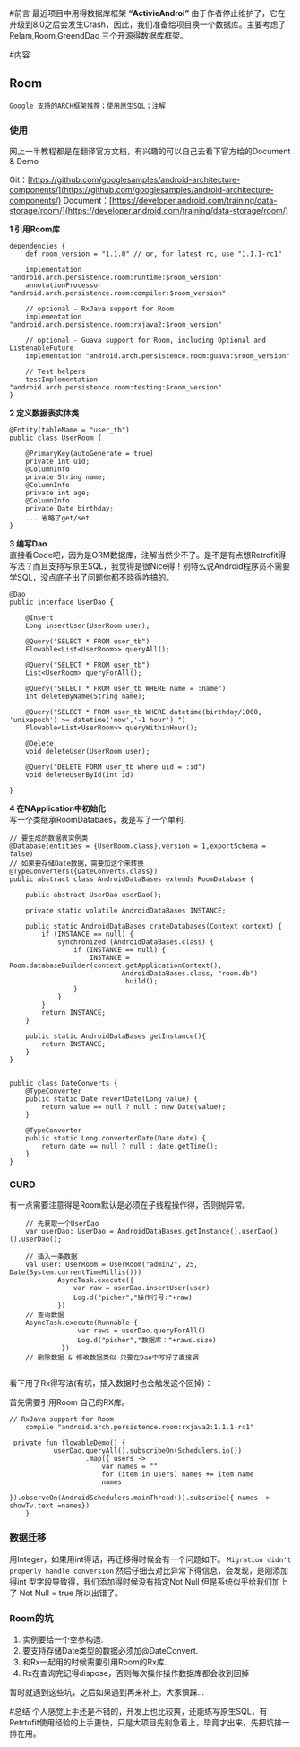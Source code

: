 #前言
最近项目中用得数据库框架 <b>“ActivieAndroi”</b> 由于作者停止维护了，它在升级到8.0之后会发生Crash，因此，我们准备给项目换一个数据库。主要考虑了Relam,Room,GreendDao 三个开源得数据库框架。

#内容

## Room
	Google 支持的ARCH框架推荐；使用原生SQL；注解
### 使用
网上一半教程都是在翻译官方文档，有兴趣的可以自己去看下官方给的Document & Demo

Git：[https://github.com/googlesamples/android-architecture-components/](https://github.com/googlesamples/android-architecture-components/)
Document：[https://developer.android.com/training/data-storage/room/](https://developer.android.com/training/data-storage/room/)

<b>1 引用Room库</b></br>
```
dependencies {
    def room_version = "1.1.0" // or, for latest rc, use "1.1.1-rc1"

    implementation "android.arch.persistence.room:runtime:$room_version"
    annotationProcessor "android.arch.persistence.room:compiler:$room_version"

    // optional - RxJava support for Room
    implementation "android.arch.persistence.room:rxjava2:$room_version"

    // optional - Guava support for Room, including Optional and ListenableFuture
    implementation "android.arch.persistence.room:guava:$room_version"

    // Test helpers
    testImplementation "android.arch.persistence.room:testing:$room_version"
}
```

<b>2 定义数据表实体类</b></br>
```
@Entity(tableName = "user_tb")
public class UserRoom {

    @PrimaryKey(autoGenerate = true)
    private int uid;
    @ColumnInfo
    private String name;
    @ColumnInfo
    private int age;
    @ColumnInfo
    private Date birthday;
 	... 省略了get/set
}
```

<b>3 编写Dao</b></br>
直接看Code吧，因为是ORM数据库，注解当然少不了。是不是有点想Retrofit得写法？而且支持写原生SQL，我觉得是很Nice得！别特么说Android程序员不需要学SQL，没点底子出了问题你都不晓得咋搞的。

```
@Dao
public interface UserDao {

    @Insert
    Long insertUser(UserRoom user);

    @Query("SELECT * FROM user_tb")
    Flowable<List<UserRoom>> queryAll();

    @Query("SELECT * FROM user_tb")
    List<UserRoom> queryForAll();

    @Query("SELECT * FROM user_tb WHERE name = :name")
    int deleteByName(String name);

    @Query("SELECT * FROM user_tb WHERE datetime(birthday/1000, 'unixepoch') >= datetime('now','-1 hour') ")
    Flowable<List<UserRoom>> queryWithinHour();

   	@Delete
	void deleteUser(UserRoom user);

	@Query("DELETE FORM user_tb where uid = :id")
	void deleteUserById(int id)
	
}
```

<b>4 在NApplication中初始化</b></br>
写一个类继承RoomDatabaes，我是写了一个单利.
```
// 要生成的数据表实例类
@Database(entities = {UserRoom.class},version = 1,exportSchema = false)
// 如果要存储Date数据，需要加这个来转换
@TypeConverters({DateConverts.class})
public abstract class AndroidDataBases extends RoomDatabase {

    public abstract UserDao userDao();

    private static volatile AndroidDataBases INSTANCE;

    public static AndroidDataBases crateDatabases(Context context) {
        if (INSTANCE == null) {
            synchronized (AndroidDataBases.class) {
                if (INSTANCE == null) {
                    INSTANCE = Room.databaseBuilder(context.getApplicationContext(),
                            AndroidDataBases.class, "room.db")
                            .build();
                }
            }
        }
        return INSTANCE;
    }

    public static AndroidDataBases getInstance(){
        return INSTANCE;
    }
}


public class DateConverts {
    @TypeConverter
    public static Date revertDate(Long value) {
        return value == null ? null : new Date(value);
    }

    @TypeConverter
    public static Long converterDate(Date date) {
        return date == null ? null : date.getTime();
    }
}
```

### CURD

有一点需要注意得是Room默认是必须在子线程操作得，否则抛异常。

```
	// 先获取一个UserDao
    var userDao: UserDao = AndroidDataBases.getInstance().userDao()().userDao();

	// 插入一条数据
	val user: UserRoom = UserRoom("admin2", 25, Date(System.currentTimeMillis()))
            AsyncTask.execute({
                var raw = userDao.insertUser(user)
                Log.d("picher","操作行号:"+raw)
            })
	// 查询数据
	AsyncTask.execute(Runnable {
                 var raws = userDao.queryForAll()
                 Log.d("picher","数据库："+raws.size)
             })
	// 删除数据 & 修改数据类似 只要在Dao中写好了直接调
	
```

看下用了Rx得写法(有坑，插入数据时也会触发这个回掉)：</br>

首先需要引用Room 自己的RX库。 
```
// RxJava support for Room
    compile "android.arch.persistence.room:rxjava2:1.1.1-rc1"
```

```
 private fun flowableDemo() {
           userDao.queryAll().subscribeOn(Schedulers.io())
                   .map({ users -> 
					   var names = ""
                       for (item in users) names += item.name
                       names
                   }).observeOn(AndroidSchedulers.mainThread()).subscribe({ names -> showTv.text =names})
    }

```

### 数据迁移
用Integer，如果用int得话，再迁移得时候会有一个问题如下。
```Migration didn't properly handle conversion```
然后仔细去对比异常下得信息，会发现，是刚添加得int 型字段导致得，我们添加得时候没有指定Not Null 但是系统似乎给我们加上了 Not Null = true 所以出错了。

### Room的坑
1. 实例要给一个空参构造.
2. 要支持存储Date类型的数据必须加@DateConvert.
3. 和Rx一起用的时候需要引用Room的Rx库.
4. Rx在查询完记得dispose，否则每次操作操作数据库都会收到回掉

暂时就遇到这些坑，之后如果遇到再来补上。大家慎踩...

#总结
个人感觉上手还是不错的，开发上也比较爽，还能练写原生SQL，有Retrtofit使用经验的上手更快，只是大项目先别急着上，毕竟才出来，先把坑排一排在用。